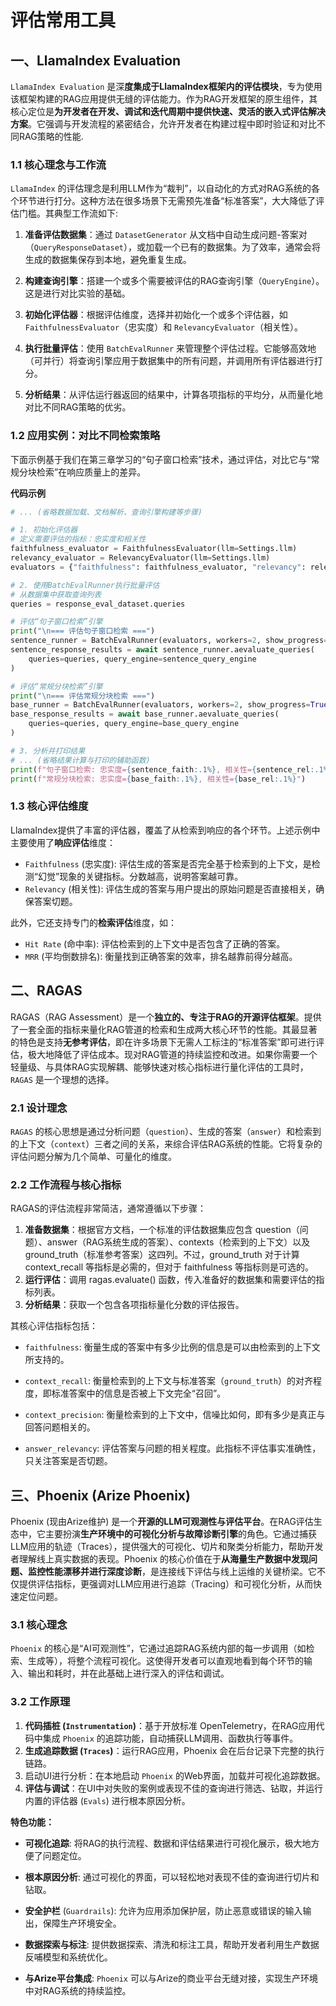 # 评估常用工具
## 一、LlamaIndex Evaluation
`LlamaIndex Evaluation` 是深**度集成于LlamaIndex框架内的评估模块**，专为使用该框架构建的RAG应用提供无缝的评估能力。作为RAG开发框架的原生组件，其核心定位是**为开发者在开发、调试和迭代周期中提供快速、灵活的嵌入式评估解决方案**。它强调与开发流程的紧密结合，允许开发者在构建过程中即时验证和对比不同RAG策略的性能.

### 1.1 核心理念与工作流
`LlamaIndex` 的评估理念是利用LLM作为“裁判”，以自动化的方式对RAG系统的各个环节进行打分。这种方法在很多场景下无需预先准备“标准答案”，大大降低了评估门槛。其典型工作流如下:

1. **准备评估数据集**：通过 `DatasetGenerator` 从文档中自动生成问题-答案对（`QueryResponseDataset`），或加载一个已有的数据集。为了效率，通常会将生成的数据集保存到本地，避免重复生成。
   
2. **构建查询引擎**：搭建一个或多个需要被评估的RAG查询引擎（`QueryEngine`）。这是进行对比实验的基础。
   
3. **初始化评估器**：根据评估维度，选择并初始化一个或多个评估器，如 `FaithfulnessEvaluator`（忠实度）和 `RelevancyEvaluator`（相关性）。
   
4. **执行批量评估**：使用 `BatchEvalRunner` 来管理整个评估过程。它能够高效地（可并行）将查询引擎应用于数据集中的所有问题，并调用所有评估器进行打分。
   
5. **分析结果**：从评估运行器返回的结果中，计算各项指标的平均分，从而量化地对比不同RAG策略的优劣。

### 1.2 应用实例：对比不同检索策略
下面示例基于我们在第三章学习的“句子窗口检索”技术，通过评估，对比它与“常规分块检索”在响应质量上的差异。

**代码示例**
```python
# ... (省略数据加载、文档解析、查询引擎构建等步骤)

# 1. 初始化评估器
# 定义需要评估的指标：忠实度和相关性
faithfulness_evaluator = FaithfulnessEvaluator(llm=Settings.llm)
relevancy_evaluator = RelevancyEvaluator(llm=Settings.llm)
evaluators = {"faithfulness": faithfulness_evaluator, "relevancy": relevancy_evaluator}

# 2. 使用BatchEvalRunner执行批量评估
# 从数据集中获取查询列表
queries = response_eval_dataset.queries

# 评估“句子窗口检索”引擎
print("\n=== 评估句子窗口检索 ===")
sentence_runner = BatchEvalRunner(evaluators, workers=2, show_progress=True)
sentence_response_results = await sentence_runner.aevaluate_queries(
    queries=queries, query_engine=sentence_query_engine
)

# 评估“常规分块检索”引擎
print("\n=== 评估常规分块检索 ===")
base_runner = BatchEvalRunner(evaluators, workers=2, show_progress=True)
base_response_results = await base_runner.aevaluate_queries(
    queries=queries, query_engine=base_query_engine
)

# 3. 分析并打印结果
# ... (省略结果计算与打印的辅助函数)
print(f"句子窗口检索: 忠实度={sentence_faith:.1%}, 相关性={sentence_rel:.1%}")
print(f"常规分块检索: 忠实度={base_faith:.1%}, 相关性={base_rel:.1%}")
```

### 1.3 核心评估维度
LlamaIndex提供了丰富的评估器，覆盖了从检索到响应的各个环节。上述示例中主要使用了**响应评估**维度：

- `Faithfulness` (忠实度): 评估生成的答案是否完全基于检索到的上下文，是检测“幻觉”现象的关键指标。分数越高，说明答案越可靠。
- `Relevancy` (相关性): 评估生成的答案与用户提出的原始问题是否直接相关，确保答案切题。

此外，它还支持专门的**检索评估**维度，如：

- `Hit Rate` (命中率): 评估检索到的上下文中是否包含了正确的答案。
- `MRR` (平均倒数排名): 衡量找到正确答案的效率，排名越靠前得分越高。

## 二、RAGAS
RAGAS（RAG Assessment）是一个**独立的、专注于RAG的开源评估框架**。提供了一套全面的指标来量化RAG管道的检索和生成两大核心环节的性能。其最显著的特色是支持**无参考评估**，即在许多场景下无需人工标注的“标准答案”即可进行评估，极大地降低了评估成本。现对RAG管道的持续监控和改进。如果你需要一个轻量级、与具体RAG实现解耦、能够快速对核心指标进行量化评估的工具时，`RAGAS` 是一个理想的选择。

### 2.1 设计理念
`RAGAS` 的核心思想是通过分析问题（`question`）、生成的答案（`answer`）和检索到的上下文（`context`）三者之间的关系，来综合评估RAG系统的性能。它将复杂的评估问题分解为几个简单、可量化的维度。

### 2.2 工作流程与核心指标
RAGAS的评估流程非常简洁，通常遵循以下步骤：

1. **准备数据集**：根据官方文档，一个标准的评估数据集应包含 question（问题）、answer（RAG系统生成的答案）、contexts（检索到的上下文）以及 ground_truth（标准参考答案）这四列。不过，ground_truth 对于计算 context_recall 等指标是必需的，但对于 faithfulness 等指标则是可选的。
2. **运行评估**：调用 ragas.evaluate() 函数，传入准备好的数据集和需要评估的指标列表。
3. **分析结果**：获取一个包含各项指标量化分数的评估报告。

其核心评估指标包括：

- `faithfulness`: 衡量生成的答案中有多少比例的信息是可以由检索到的上下文所支持的。

- `context_recall`: 衡量检索到的上下文与标准答案（`ground_truth`）的对齐程度，即标准答案中的信息是否被上下文完全“召回”。

- `context_precision`: 衡量检索到的上下文中，信噪比如何，即有多少是真正与回答问题相关的。

- `answer_relevancy`: 评估答案与问题的相关程度。此指标不评估事实准确性，只关注答案是否切题。

## 三、Phoenix (Arize Phoenix)
Phoenix (现由Arize维护) 是一个**开源的LLM可观测性与评估平台**。在RAG评估生态中，它主要扮演**生产环境中的可视化分析与故障诊断引擎**的角色。它通过捕获LLM应用的轨迹（Traces），提供强大的可视化、切片和聚类分析能力，帮助开发者理解线上真实数据的表现。Phoenix 的核心价值在于**从海量生产数据中发现问题、监控性能漂移并进行深度诊断**，是连接线下评估与线上运维的关键桥梁。它不仅提供评估指标，更强调对LLM应用进行追踪（Tracing）和可视化分析，从而快速定位问题。

### 3.1 核心理念
`Phoenix` 的核心是“AI可观测性”，它通过追踪RAG系统内部的每一步调用（如检索、生成等），将整个流程可视化。这使得开发者可以直观地看到每个环节的输入、输出和耗时，并在此基础上进行深入的评估和调试。

### 3.2 工作原理
1. **代码插桩 (`Instrumentation`)**：基于开放标准 OpenTelemetry，在RAG应用代码中集成 `Phoenix` 的追踪功能，自动捕获LLM调用、函数执行等事件。
2. **生成追踪数据 (`Traces`)**：运行RAG应用，Phoenix 会在后台记录下完整的执行链路。
3. 启动UI进行分析：在本地启动 `Phoenix` 的Web界面，加载并可视化追踪数据。
4. **评估与调试**：在UI中对失败的案例或表现不佳的查询进行筛选、钻取，并运行内置的评估器 (`Evals`) 进行根本原因分析。

**特色功能：**

- **可视化追踪**: 将RAG的执行流程、数据和评估结果进行可视化展示，极大地方便了问题定位。

- **根本原因分析**: 通过可视化的界面，可以轻松地对表现不佳的查询进行切片和钻取。
- **安全护栏** (`Guardrails`): 允许为应用添加保护层，防止恶意或错误的输入输出，保障生产环境安全。
- **数据探索与标注**: 提供数据探索、清洗和标注工具，帮助开发者利用生产数据反哺模型和系统优化。
- **与Arize平台集成**: `Phoenix` 可以与Arize的商业平台无缝对接，实现生产环境中对RAG系统的持续监控。